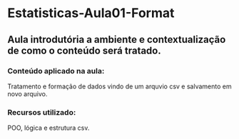 # Estatisticas-Aula01-Format
## Aula introdutória a ambiente e contextualização de como o conteúdo será tratado.

### Conteúdo aplicado na aula:
Tratamento e formação de dados vindo de um arquvio csv e salvamento em novo arquivo.

### Recursos utilizado: 
POO, lógica e estrutura csv.
